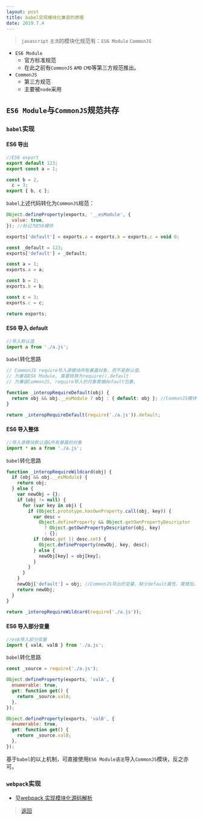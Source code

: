 ```yaml
---
layout: post
title: babel实现模块化兼容的原理
date: 2019.7.4
---
```


> `javascript` `主流`的模块化规范有：`ES6 Module` `CommonJS`

- `ES6 Module`
  - 官方标准规范
  - 在此之前有`CommonJS` `AMD` `CMD`等第三方规范推出。
- `CommonJS`
  - 第三方规范
  - 主要被`node`采用

## `ES6 Module`与`CommonJS`规范共存

### `babel`实现

#### ES6 导出

```javascript
//ES6 export
export default 123;
export const a = 1;

const b = 2,
  c = 3;
export { b, c };
```

`babel`上述代码转化为`CommonJS`规范：

```javascript
Object.defineProperty(exports, '__esModule', {
  value: true,
}); //标记为ES6模块

exports['default'] = exports.a = exports.b = exports.c = void 0;

const _default = 123;
exports['default'] = _default;

const a = 1;
exports.a = a;

const b = 2;
exports.b = b;

const c = 3;
exports.c = c;

return exports;
```

#### ES6 导入 default

```javascript
//导入默认值
import a from './a.js';
```

`babel`转化思路

```javascript
// CommonJS require导入源模块所有暴露对象，而不是默认值。
// 为兼容ES6 Module, 需要转换为require().default
// 为兼容CommonJS, require导入的对象需被default包裹。

function _interopRequireDefault(obj) {
  return obj && obj.__esModule ? obj : { default: obj }; //CommonJS模块的导出对象用default进行包裹。
}

return _interopRequireDefault(require('./a.js')).default;
```

#### ES6 导入整体

```javascript
//导入源模块默认值&所有暴露的对象
import * as a from './a.js';
```

`babel`转化思路

```javascript
function _interopRequireWildcard(obj) {
  if (obj && obj.__esModule) {
    return obj;
  } else {
    var newObj = {};
    if (obj != null) {
      for (var key in obj) {
        if (Object.prototype.hasOwnProperty.call(obj, key)) {
          var desc =
            Object.defineProperty && Object.getOwnPropertyDescriptor
              ? Object.getOwnPropertyDescriptor(obj, key)
              : {};
          if (desc.get || desc.set) {
            Object.defineProperty(newObj, key, desc);
          } else {
            newObj[key] = obj[key];
          }
        }
      }
    }
    newObj['default'] = obj; //CommonJS导出的变量，缺少default属性，需增加。
    return newObj;
  }
}

return _interopRequireWildcard(require('./a.js'));
```

#### ES6 导入部分变量

```javascript
//es6导入部分变量
import { valA, valB } from './a.js';
```

`babel`转化思路

```javascript
const _source = require('./a.js');

Object.defineProperty(exports, 'valA', {
  enumerable: true,
  get: function get() {
    return _source.valA;
  },
});

Object.defineProperty(exports, 'valB', {
  enumerable: true,
  get: function get() {
    return _source.valB;
  },
});
```

基于`babel`的以上机制，可直接使用`ES6 Module语法`导入`CommonJS`模块，反之亦可。

### `webpack`实现

- 见[webpack 实现模块化源码解析](../5-webpack实现模块化源码解析)

> [返回]({{site.baseurl}}/webpack总结)
